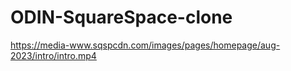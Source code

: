 # ODIN-SquareSpace-clone
https://media-www.sqspcdn.com/images/pages/homepage/aug-2023/intro/intro.mp4
